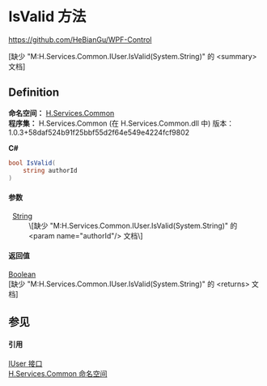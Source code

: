 # IsValid 方法
https://github.com/HeBianGu/WPF-Control

\[缺少 "M:H.Services.Common.IUser.IsValid(System.String)" 的 &lt;summary&gt; 文档\]



## Definition
**命名空间：** <a href="b9cdd84f-6623-a51a-f53b-465103ced202">H.Services.Common</a>  
**程序集：** H.Services.Common (在 H.Services.Common.dll 中) 版本：1.0.3+58daf524b91f25bbf55d2f64e549e4224fcf9802

**C#**
``` C#
bool IsValid(
	string authorId
)
```



#### 参数
<dl><dt>  <a href="https://learn.microsoft.com/dotnet/api/system.string" target="_blank" rel="noopener noreferrer">String</a></dt><dd>\[缺少 "M:H.Services.Common.IUser.IsValid(System.String)" 的 &lt;param name="authorId"/&gt; 文档\]</dd></dl>

#### 返回值
<a href="https://learn.microsoft.com/dotnet/api/system.boolean" target="_blank" rel="noopener noreferrer">Boolean</a>  
\[缺少 "M:H.Services.Common.IUser.IsValid(System.String)" 的 &lt;returns&gt; 文档\]

## 参见


#### 引用
<a href="3afacf91-7624-05d2-eaf8-799165eed00b">IUser 接口</a>  
<a href="b9cdd84f-6623-a51a-f53b-465103ced202">H.Services.Common 命名空间</a>  
